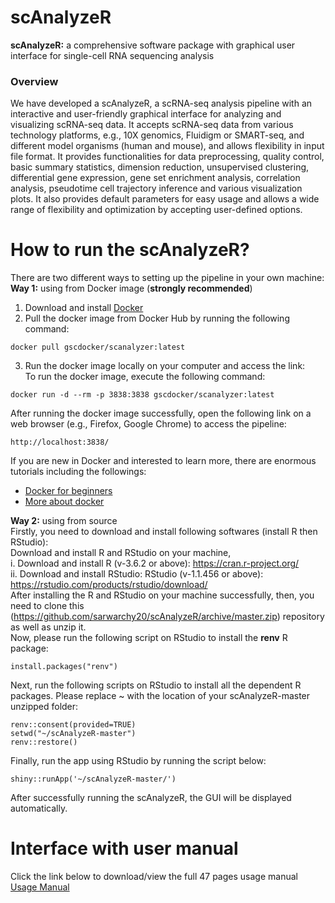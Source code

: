 #                                                              scAnalyzeR
**scAnalyzeR:** a comprehensive software package with graphical user interface for single-cell RNA sequencing analysis

### Overview
We have developed a scAnalyzeR, a scRNA-seq analysis pipeline with an interactive and user-friendly graphical interface for analyzing and visualizing scRNA-seq data. It accepts scRNA-seq data from various technology platforms, e.g., 10X genomics, Fluidigm or SMART-seq, and different model organisms (human and mouse), and allows flexibility in input file format. It provides functionalities for data preprocessing, quality control, basic summary statistics, dimension reduction, unsupervised clustering, differential gene expression, gene set enrichment analysis, correlation analysis, pseudotime cell trajectory inference and various visualization plots. It also provides default parameters for easy usage and allows a wide range of flexibility and optimization by accepting user-defined options.

# How to run the scAnalyzeR?
There are two different ways to setting up the pipeline in your own machine: <br/>
**Way 1:** using from Docker image (**strongly recommended**)
1.	Download and install [Docker](https://www.docker.com/products/docker-desktop)
2.	Pull the docker image from Docker Hub by running the following command:
  ```
 docker pull gscdocker/scanalyzer:latest
  ```
3.	Run the docker image locally on your computer and access the link: <br/>
  To run the docker image, execute the following command:
  ```
  docker run -d --rm -p 3838:3838 gscdocker/scanalyzer:latest
  ```
  After running the docker image successfully, open the following link on a web browser (e.g., Firefox, Google Chrome) to access the pipeline: 
  ```
  http://localhost:3838/
  ```
  If you are new in Docker and interested to learn more, there are enormous tutorials including the followings: <br/>
  *  [Docker for beginners](https://docker-curriculum.com/) 
  *  [More about docker](https://www.youtube.com/watch?v=6aBsjT5HoGY)
  
**Way 2:** using from source <br/>
Firstly, you need to download and install following softwares (install R then RStudio): <br/>
Download and install R and RStudio on your machine, <br/>
i.	Download and install R (v-3.6.2 or above): https://cran.r-project.org/ <br/>
ii.	Download and install RStudio: RStudio (v-1.1.456 or above): https://rstudio.com/products/rstudio/download/ <br/>
After installing the R and RStudio on your machine successfully, then, you need to clone this (https://github.com/sarwarchy20/scAnalyzeR/archive/master.zip) repository as well as unzip it. <br/>
Now, please run the following script on RStudio to install the **renv** R package: <br/>
```
install.packages("renv")
```
Next, run the following scripts on RStudio to install all the dependent R packages. Please replace ~ with the location of your scAnalyzeR-master unzipped folder: <br/> 
```
renv::consent(provided=TRUE)
setwd("~/scAnalyzeR-master")
renv::restore() 
```
Finally, run the app using RStudio by running the script below: <br/>
```
shiny::runApp('~/scAnalyzeR-master/')
```
After successfully running the scAnalyzeR, the GUI will be displayed automatically.
<br/>
# Interface with user manual <br/>
Click the link below to download/view the full 47 pages usage manual <br/>
[Usage Manual](https://github.com/sarwarchy20/scAnalyzeR/blob/master/user_manual/User_manual_scAnalyzeR_1_0.pdf)

